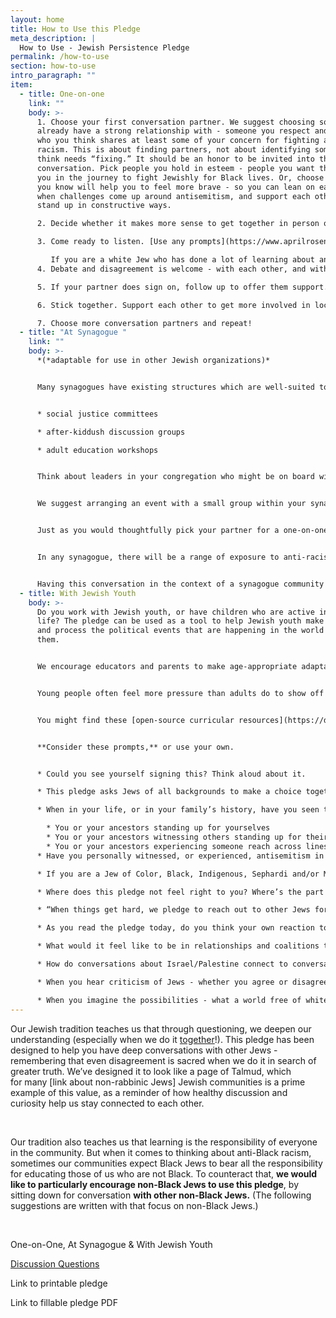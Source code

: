 ```yaml
---
layout: home
title: How to Use this Pledge
meta_description: |
  How to Use - Jewish Persistence Pledge
permalink: /how-to-use
section: how-to-use
intro_paragraph: ""
item:
  - title: One-on-one
    link: ""
    body: >-
      1. Choose your first conversation partner. We suggest choosing someone you
      already have a strong relationship with - someone you respect and trust,
      who you think shares at least some of your concern for fighting anti-Black
      racism. This is about finding partners, not about identifying someone you
      think needs “fixing.” It should be an honor to be invited into this
      conversation. Pick people you hold in esteem - people you want there with
      you in the journey to fight Jewishly for Black lives. Or, choose someone
      you know will help you to feel more brave - so you can lean on each other
      when challenges come up around antisemitism, and support each other to
      stand up in constructive ways.

      2. Decide whether it makes more sense to get together in person or online, keeping in mind health and safety. Arrange for each of you to have your own interactive copy of the pledge, so you can each note your own thoughts on it. Here’s a version you can print out, or one which can be filled in onscreen. \[add links later]

      3. Come ready to listen. [Use any prompts](https://www.aprilrosenblum.com/7623064058239) you like below, or just talk. When you encounter differences, remember that the goal is not to defeat each other’s arguments, but to build toward being each other’s partners. Be open to being surprised by the insights your partner has, even if there are perspectives you don’t share. Share from your own personal experience.

         If you are a white Jew who has done a lot of learning about anti-racism, and you are meeting with a partner who has done less, resist falling into any habits of talking down to them and try to set aside anxieties or preoccupations you might feel about correcting them. Especially listen to experiences your partner may have had with antisemitism, or incidents they suspected were antisemitism. When our concerns and painful experiences are taken seriously, it becomes easier to grow and experiment with new ways of doing things. 
      4. Debate and disagreement is welcome - with each other, and with the text. Use your interactive copy of the pledge to make notes about parts that move you as well as parts you don’t connect with. Know that the goal of this conversation is not to get your partner to sign. It’s to use the question, “Could you see yourself signing this?” as an entry point into the deeper conversations our community needs to have about antisemitism, anti-Blackness, and our future.

      5. If your partner does sign on, follow up to offer them support. For non-Black Jews, signing the pledge includes committing to new conversations with others (see “We will bring our people with us.”). Reach out to your partner to ask if they’ve had a chance to schedule a conversation of their own. If not, ask them if anything is holding them back or makes it feel challenging. Would they like to talk through their hesitations with you? Would it help them to role-play, or to think aloud with you about how to approach the people they’re thinking of

      6. Stick together. Support each other to get more involved in local BLM work and related projects. Encourage each other to build and deepen relationships with non-Jews in this work. When concerns about antisemitism arise in your community or in this movement, help each other to think through the best possible ways to respond. If you notice that local Jewish communal responses to these concerns seem ill-conceived, help each other to play leading roles in redirecting the community toward constructive action.

      7. Choose more conversation partners and repeat!
  - title: "At Synagogue "
    link: ""
    body: >-
      *(*adaptable for use in other Jewish organizations)*


      Many synagogues have existing structures which are well-suited to a discussion about the Jewish Persistence pledge. Any of these could offer great opportunities:


      * social justice committees

      * after-kiddush discussion groups

      * adult education workshops


      Think about leaders in your congregation who might be on board with helping these conversations to happen. Would your rabbi, cantor, congregation president or educator find the pledge useful and interesting? Supportive leadership makes a big difference in building interest among congregants.


      We suggest arranging an event with a small group within your synagogue, rather than a synagogue-wide conversation. From there, you can break the gathering down into more personal conversations. During the pandemic, while most synagogues are not meeting in person, many are continuing to hold online discussion groups. When using Zoom for a group event, the breakout room feature can be used to assign one-on-one partners to each other for more in-depth conversation in pairs.


      Just as you would thoughtfully pick your partner for a one-on-one pledge conversation, think intentionally about who in your synagogue would be a good partner for this work. Who shares at least some of your commitment to fighting anti-Black racism? Think about building these conversations from the inside out -- for instance, start first among folks in your congregation who are most likely to support the pledge. When that group has had a successful experience with the pledge, the participants may be interested in helping to plan a larger conversation. You might ask each of these original participants, if they are comfortable, to volunteer as one of the facilitators for the small breakout group conversations in the next round of pledge discussion.


      In any synagogue, there will be a range of exposure to anti-racist educational concepts, and a range of perspectives about the Movement for Black Lives. Encourage respectful disagreement and debate, but consider setting some ground rules at the beginning to ensure a productive discussion.


      Having this conversation in the context of a synagogue community gives us an opportunity to incorporate Jewish texts that speak to a commitment to anti-racism into the discussion.
  - title: With Jewish Youth
    body: >-
      Do you work with Jewish youth, or have children who are active in Jewish
      life? The pledge can be used as a tool to help Jewish youth make sense of
      and process the political events that are happening in the world around
      them.


      We encourage educators and parents to make age-appropriate adaptations to the general prompts below and the “one-on-one” format above, for use with your students. Tell us about your experience and share your suggestions with us.


      Young people often feel more pressure than adults do to show off socially-approved opinions in front of their peers. Consider giving young people who are examining the pledge for the first time some time to reflect quietly to themselves, as well to discuss their reactions aloud. Encourage them to use their page in whatever way helps them to think - whether moving their bodies as they read/listen, making notes in the open spaces, circling parts that matter most to them, or just doodling.


      You might find these [open-source curricular resources](https://drive.google.com/drive/folders/1LGslwJwhXvpVnDgw0uC-n794l6EGzpuH?usp=sharing) useful. They have been created by educators to support learning about Black Lives Matter from early childhood settings through the teen years. We encourage combining these materials with Jewish teachings as offerings to your students and families.


      **Consider these prompts,** or use your own.


      * Could you see yourself signing this? Think aloud about it. 

      * This pledge asks Jews of all backgrounds to make a choice together to stay in the fight for Black lives. What does it feel like to commit to something fully - to decide that you are not going to give yourself the option of walking away

      * When in your life, or in your family’s history, have you seen the following?

        * You or your ancestors standing up for yourselves
        * You or your ancestors witnessing others standing up for their own dignity
        * You or your ancestors experiencing someone reach across lines of difference to stand up in support of you
      * Have you personally witnessed, or experienced, antisemitism in a movement that you care about? Or from a group of people you care about? What was it like

      * If you are a Jew of Color, Black, Indigenous, Sephardi and/or Mizrahi, how does this part of your personal experience or your family’s experience influence questions shape discussions of anti-Blackness and antisemitism for you?

      * Where does this pledge not feel right to you? Where’s the part that makes you think to yourself, “I would sign this, if only I could change this part of it”? Or, “I could have done this better!” What would you rewrite in your own personal version of the pledge? (Feel free to actually make those changes to your copy - then notice how it feels to read your version.

      * “When things get hard, we pledge to reach out to other Jews for strength, for creative solutions, and to support each other to stay in the movement.” What might this outreach look like? Who are friends, coworkers, loved ones, or teachers you could imagine reaching out to about antisemitism and the importance of staying in the movement for Black lives?

      * As you read the pledge today, do you think your own reaction to it differs from how your parents or grandparents might have reacted to it? In what ways? Why do you think these ideas might have landed differently for different generations in your family?

      * What would it feel like to be in relationships and coalitions that can withstand moments of tension and hurt? What kind of tools, practices, and qualities would those relationships require?

      * How do conversations about Israel/Palestine connect to conversations about antisemitism, in our Jewish communities or our movements? Are you satisfied by those conversations? Why or why not? What do you wish were a part of these discussions?

      * When you hear criticism of Jews - whether you agree or disagree with the criticism - what feelings come up for you?

      * When you imagine the possibilities - what a world free of white supremacy and antisemitism would be like - what do you picture? How does it feel to imagine being there? Use whatever senses you have access to to picture being in this world. What colors and textures does this world have? What does it sound like? How do you imagine your body feeling?
---
```

Our Jewish tradition teaches us that through questioning, we deepen our understanding (especially when we do it [together](https://www.myjewishlearning.com/article/havruta-learning-in-pairs/)!). This pledge has been designed to help you have deep conversations with other Jews - remembering that even disagreement is sacred when we do it in search of greater truth. We’ve designed it to look like a page of Talmud, which for many \[link about non-rabbinic Jews] Jewish communities is a prime example of this value, as a reminder of how healthy discussion and curiosity help us stay connected to each other.

 

Our tradition also teaches us that learning is the responsibility of everyone in the community. But when it comes to thinking about anti-Black racism, sometimes our communities expect Black Jews to bear all the responsibility for educating those of us who are not Black. To counteract that, **we would like to particularly encourage non-Black Jews to use this pledge**, by sitting down for conversation **with other non-Black Jews.** (The following suggestions are written with that focus on non-Black Jews.)

​

One-on-One, At Synagogue & With Jewish Youth

[Discussion Questions](https://www.aprilrosenblum.com/7623064058239)

Link to printable pledge

Link to fillable pledge PDF